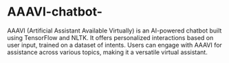 # AAAVI-chatbot-
AAAVI (Artificial Assistant Available Virtually) is an AI-powered chatbot built using TensorFlow and NLTK. It offers personalized interactions based on user input, trained on a dataset of intents. Users can engage with AAAVI for assistance across various topics, making it a versatile virtual assistant.
